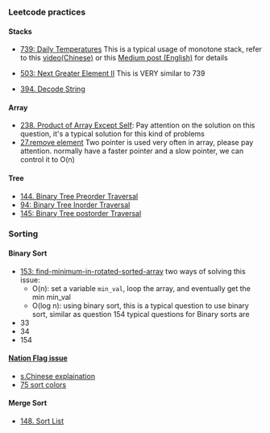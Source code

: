 ### Leetcode practices

#### Stacks

- [739: Daily Temperatures](https://leetcode.com/problems/daily-temperatures/)
  This is a typical usage of monotone stack, refer to this [video(Chinese)](https://leetcode-cn.com/problems/daily-temperatures/solution/leetcode-tu-jie-739mei-ri-wen-du-by-misterbooo/) or this [Medium post (English)](https://medium.com/@vishnuvardhan623/monotonic-stack-e9dcc4fa8c3e) for details

- [503: Next Greater Element II](https://leetcode.com/problems/next-greater-element-ii/)
  This is VERY similar to 739

- [394. Decode String](https://leetcode.com/problems/decode-string/)



#### Array
- [238. Product of Array Except Self](https://leetcode.com/problems/product-of-array-except-self/):
    Pay attention on the solution on this question, it's a typical solution for this kind of problems
- [27.remove element]()
   Two pointer is used very often in array, please pay attention. normally have a faster pointer and a slow pointer, we can control it to O(n)

#### Tree
- [144. Binary Tree Preorder Traversal](https://leetcode.com/problems/binary-tree-preorder-traversal/)
- [94: Binary Tree Inorder Traversal](https://leetcode.com/problems/binary-tree-inorder-traversal/)
- [145: Binary Tree postorder Traversal ](https://leetcode.com/problems/binary-tree-postorder-traversal/)


### Sorting
#### Binary Sort
  - [153: find-minimum-in-rotated-sorted-array](https://leetcode.com/problems/find-minimum-in-rotated-sorted-array/)
     two ways of solving this issue:
     - O(n): set a variable `min_val`, loop the array, and eventually get the min min_val
     - O(log n): using binary sort, this is a typical question to use binary sort, similar as question 154
  typical questions for Binary sorts are
  - 33
  - 34
  - 154

#### [Nation Flag issue](https://en.wikipedia.org/wiki/Dutch_national_flag_problem)
- [s.Chinese explaination](https://mp.weixin.qq.com/s/YcLtbLK_D2V5iQkN5MD0Vg)
- [75 sort colors](https://leetcode.com/problems/sort-colors/)

#### Merge Sort
- [148. Sort List](https://leetcode.com/problems/sort-list/)
